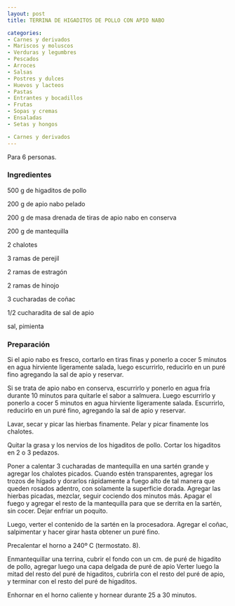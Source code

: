 ```yaml
---
layout: post
title: TERRINA DE HIGADITOS DE POLLO CON APIO NABO

categories:
- Carnes y derivados
- Mariscos y moluscos
- Verduras y legumbres
- Pescados
- Arroces
- Salsas
- Postres y dulces
- Huevos y lacteos
- Pastas
- Entrantes y bocadillos
- Frutas
- Sopas y cremas
- Ensaladas
- Setas y hongos

- Carnes y derivados
---
```

Para 6 personas.

<h3>Ingredientes</h3>
500 g de higaditos de pollo

200 g de apio nabo pelado

200 g de masa drenada de tiras de apio nabo en conserva

200 g de mantequilla

2 chalotes

3 ramas de perejil

2 ramas de estragón

2 ramas de hinojo

3 cucharadas de coñac

1/2 cucharadita de sal de apio

sal, pimienta

<h3>Preparación</h3>
Si el apio nabo es fresco, cortarlo en tiras finas y ponerlo a cocer 5 minutos en agua hirviente ligeramente salada, luego escurrirlo, reducirlo en un puré fino agregando la sal de apio y reservar.

Si se trata de apio nabo en conserva, escurrirlo y ponerlo en agua fría durante 10 minutos para quitarle el sabor a salmuera. Luego escurrirlo y ponerlo a cocer 5 minutos en agua hirviente ligeramente salada. Escurrirlo, reducirlo en un puré fino, agregando la sal de apio y reservar.

Lavar, secar y picar las hierbas finamente. Pelar y picar finamente los chalotes.

Quitar la grasa y los nervios de los higaditos de pollo. Cortar los higaditos en 2 o 3 pedazos.

Poner a calentar 3 cucharadas de mantequilla en una sartén grande y agregar los chalotes picados. Cuando estén transparentes, agregar los trozos de hígado y dorarlos rápidamente a fuego alto de tal manera que queden rosados adentro, con solamente la superficie dorada. Agregar las hierbas picadas, mezclar, seguir cociendo dos minutos más. Apagar el fuego y agregar el resto de la mantequilla para que se derrita en la sartén, sin cocer. Dejar enfriar un poquito.

Luego, verter el contenido de la sartén en la procesadora. Agregar el coñac, salpimentar y hacer girar hasta obtener un puré fino.

Precalentar el horno a 240&ordm; C (termostato. 8).

Enmantequillar una terrina, cubrir el fondo con un cm. de puré de higadito de pollo, agregar luego una capa delgada de puré de apio Verter luego la mitad del resto del puré de higaditos, cubrirla con el resto del puré de apio, y terminar con el resto del puré de higaditos.

Enhornar en el horno caliente y hornear durante 25 a 30 minutos.

